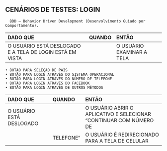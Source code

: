 
## CENÁRIOS DE TESTES: LOGIN

```http
  BDD — Behavior Driven Development (Desenvolvimento Guiado por Comportamento).
```

| DADO QUE | QUANDO | ENTÃO                |
| :-------- | :------- | :------------------------- |
| O USUÁRIO ESTÁ DESLOGADO E A TELA DE LOGIN ESTÁ EM VISTA || O USUÁRIO EXAMINAR A TELA |O SEGUINTE SERÁ EXIBIDO:|

```http 
• BOTÃO PARA SELEÇÃO DE PAÍS
• BOTÃO PARA LOGIN ATRAVÉS DO SISTEMA OPERACIONAL
• BOTÃO PARA LOGIN ATRAVÉS DO NÚMERO DE TELEFONE
• BOTÃO PARA LOGIN ATRAVÉS DO FACEBOOK
• BOTÃO PARA LOGIN ATRAVÉS DE OUTROS MÉTODOS
```

| DADO QUE | QUANDO | ENTÃO                |
| :-------- | :------- | :------------------------- |
| O USUÁRIO ESTÁ DESLOGADO || O USUÁRIO ABRIR O APLICATIVO E SELECIONAR “CONTINUAR COM NÚMERO DE
||TELEFONE” | O USUÁRIO É REDIRECIONADO PARA A TELA DE CELULAR|
